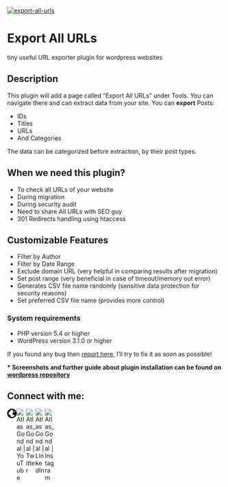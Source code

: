 [![export-all-urls](https://socialify.git.ci/AtlasGondal/export-all-urls/image?description=1&forks=1&issues=1&language=1&logo=https%3A%2F%2Fraw.githubusercontent.com%2Fdevicons%2Fdevicon%2Fmaster%2Ficons%2Fwordpress%2Fwordpress-original.svg&owner=1&pattern=Diagonal%20Stripes&pulls=1&stargazers=1)][plugin-url]

# Export All URLs
tiny useful URL exporter plugin for wordpress websites

## Description

This plugin will add a page called “Export All URLs” under Tools. You can navigate there and can extract data from your site. You can **export** Posts:

- IDs
- Titles
- URLs
- And Categories

The data can be categorized before extraction, by their post types.

## When we need this plugin?
- To check all URLs of your website
- During migration
- During security audit
- Need to share All URLs with SEO guy
- 301 Redirects handling using htaccess

## Customizable Features
- Filter by Author
- Filter by Date Range
- Exclude domain URL (very helpful in comparing results after migration)
- Set post range (very beneficial in case of timeout/memory out error)
- Generates CSV file name randomly (sensitive data protection for security reasons)
- Set preferred CSV file name (provides more control)

### System requirements
- PHP version 5.4 or higher
- WordPress version 3.1.0 or higher

If you found any bug then [report here][contact], I’ll try to fix it as soon as possible! 

**\* Screenshots and further guide about plugin installation can be found on [wordpress repository][plugin-url]**

## Connect with me:

[<img align="left" alt="AtlasGondal.com" width="22px" src="https://raw.githubusercontent.com/iconic/open-iconic/master/svg/globe.svg" />][website]
[<img align="left" alt="AtlasGondal | YouTube" width="22px" src="https://cdn.jsdelivr.net/npm/simple-icons@v3/icons/youtube.svg" />][youtube]
[<img align="left" alt="Atlas_Gondal | Twitter" width="22px" src="https://cdn.jsdelivr.net/npm/simple-icons@v3/icons/twitter.svg" />][twitter]
[<img align="left" alt="AtlasGondal | LinkedIn" width="22px" src="https://cdn.jsdelivr.net/npm/simple-icons@v3/icons/linkedin.svg" />][linkedin]
[<img align="left" alt="Atlas_Gondal | Instagram" width="22px" src="https://cdn.jsdelivr.net/npm/simple-icons@v3/icons/instagram.svg" />][instagram]

<br/><br/>


[contact]: https://atlasgondal.com/contact-me/?utm_source=self&utm_medium=github&utm_campaign=export-all-urls&utm_term=description
[website]: https://atlasgondal.com/?utm_source=self&utm_medium=github&utm_campaign=export-all-urls&utm_term=description
[github]: https://github.com/AtlasGondal/
[twitter]: https://twitter.com/Atlas_Gondal/
[youtube]: https://www.youtube.com/AtlasGondal/
[instagram]: https://www.instagram.com/Atlas_Gondal/
[linkedin]: https://www.linkedin.com/in/AtlasGondal/
[plugin-url]: https://wordpress.org/plugins/export-all-urls/
